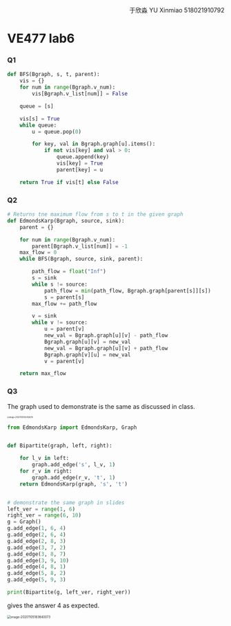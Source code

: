 <p align=right>于欣淼 YU Xinmiao 518021910792</p>

# VE477 lab6

### Q1

```python
def BFS(Bgraph, s, t, parent):
    vis = {}
    for num in range(Bgraph.v_num):
        vis[Bgraph.v_list[num]] = False

    queue = [s]

    vis[s] = True
    while queue:
        u = queue.pop(0)

        for key, val in Bgraph.graph[u].items():
            if not vis[key] and val > 0:
                queue.append(key)
                vis[key] = True
                parent[key] = u

    return True if vis[t] else False
```

### Q2

```python
# Returns tne maximum flow from s to t in the given graph
def EdmondsKarp(Bgraph, source, sink):
    parent = {}

    for num in range(Bgraph.v_num):
        parent[Bgraph.v_list[num]] = -1
    max_flow = 0
    while BFS(Bgraph, source, sink, parent):

        path_flow = float("Inf")
        s = sink
        while s != source:
            path_flow = min(path_flow, Bgraph.graph[parent[s]][s])
            s = parent[s]
        max_flow += path_flow

        v = sink
        while v != source:
            u = parent[v]
            new_val = Bgraph.graph[u][v] - path_flow
            Bgraph.graph[u][v] = new_val
            new_val = Bgraph.graph[u][v] + path_flow
            Bgraph.graph[v][u] = new_val
            v = parent[v]

    return max_flow
```

### Q3

The graph used to demonstrate is the same as discussed in class. 

<img src="/Users/yuxinmiao/CLionProjects/VE477/lab/lab6/image-20201105183456678.png" alt="image-20201105183456678" style="zoom:30%;" />

```python
from EdmondsKarp import EdmondsKarp, Graph


def Bipartite(graph, left, right):

    for l_v in left:
        graph.add_edge('s', l_v, 1)
    for r_v in right:
        graph.add_edge(r_v, 't', 1)
    return EdmondsKarp(graph, 's', 't')


# demonstrate the same graph in slides
left_ver = range(1, 6)
right_ver = range(6, 10)
g = Graph()
g.add_edge(1, 6, 4)
g.add_edge(2, 6, 4)
g.add_edge(2, 8, 3)
g.add_edge(3, 7, 2)
g.add_edge(3, 8, 7)
g.add_edge(3, 9, 10)
g.add_edge(4, 8, 1)
g.add_edge(5, 8, 2)
g.add_edge(5, 9, 3)

print(Bipartite(g, left_ver, right_ver))
```

gives the answer 4 as expected.

<img src="/Users/yuxinmiao/CLionProjects/VE477/lab/lab6/image-20201105183640073.png" alt="image-20201105183640073" style="zoom:50%;" />

